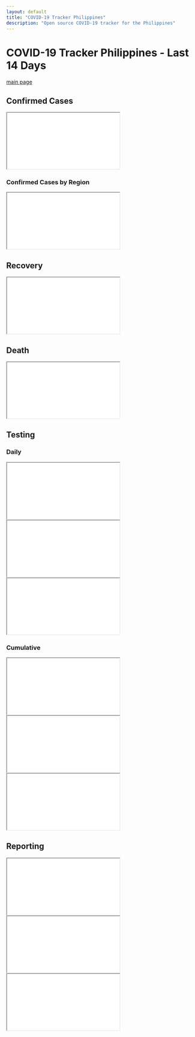```yaml
---
layout: default
title: "COVID-19 Tracker Philippines"
description: "Open source COVID-19 tracker for the Philippines"
---
```


# COVID-19 Tracker Philippines - Last 14 Days

[main page](COVID-19-Tracker-PH.md)

## Confirmed Cases
<iframe src="{{ site.baseurl }}/tracker/charts/DateOnset14daysCaseRepType.html"></iframe>

### Confirmed Cases by Region
<iframe src="{{ site.baseurl }}/tracker/charts/DateOnset14daysRegionRes.html"></iframe>

## Recovery
<iframe src="{{ site.baseurl }}/tracker/charts/DateRecover14daysRegionRes.html"></iframe>

## Death
<iframe src="{{ site.baseurl }}/tracker/charts/DateDied14daysRegionRes.html"></iframe>

## Testing

### Daily

<iframe src="{{ site.baseurl }}/tracker/charts/daily_output_positive_individuals_14days.html"></iframe>

<iframe src="{{ site.baseurl }}/tracker/charts/daily_output_unique_individuals_14days.html"></iframe>

<iframe src="{{ site.baseurl }}/tracker/charts/daily_output_samples_tested_14days.html"></iframe>


### Cumulative
<iframe src="{{ site.baseurl }}/tracker/charts/cumulative_positive_individuals_14days.html"></iframe>

<iframe src="{{ site.baseurl }}/tracker/charts/cumulative_unique_individuals_14days.html"></iframe>

<iframe src="{{ site.baseurl }}/tracker/charts/cumulative_samples_tested_14days.html"></iframe>


## Reporting
<iframe src="{{ site.baseurl }}/tracker/charts/SpecimenToRepConf14days.html"></iframe>

<iframe src="{{ site.baseurl }}/tracker/charts/SpecimenToRelease14days.html"></iframe>

<iframe src="{{ site.baseurl }}/tracker/charts/ReleaseToRepConf14days.html"></iframe>
